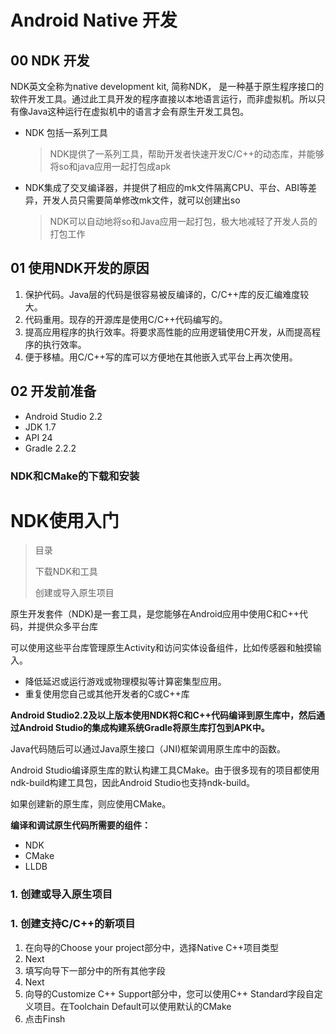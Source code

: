 # Android Native  开发

## 00 NDK 开发

NDK英文全称为native development kit, 简称NDK， 是一种基于原生程序接口的软件开发工具。通过此工具开发的程序直接以本地语言运行，而非虚拟机。所以只有像Java这种运行在虚拟机中的语言才会有原生开发工具包。

* NDK 包括一系列工具

  > NDK提供了一系列工具，帮助开发者快速开发C/C++的动态库，并能够将so和java应用一起打包成apk

* NDK集成了交叉编译器，并提供了相应的mk文件隔离CPU、平台、ABI等差异，开发人员只需要简单修改mk文件，就可以创建出so

  > NDK可以自动地将so和Java应用一起打包，极大地减轻了开发人员的打包工作

  

## 01 使用NDK开发的原因

1. 保护代码。Java层的代码是很容易被反编译的，C/C++库的反汇编难度较大。
2. 代码重用。现存的开源库是使用C/C++代码编写的。
3. 提高应用程序的执行效率。将要求高性能的应用逻辑使用C开发，从而提高程序的执行效率。
4. 便于移植。用C/C++写的库可以方便地在其他嵌入式平台上再次使用。

## 02 开发前准备

* Android Studio 2.2
* JDK 1.7
* API 24
* Gradle 2.2.2

### NDK和CMake的下载和安装





# NDK使用入门

> 目录
>
> 下载NDK和工具
>
> 创建或导入原生项目

原生开发套件（NDK)是一套工具，是您能够在Android应用中使用C和C++代码，并提供众多平台库

可以使用这些平台库管理原生Activity和访问实体设备组件，比如传感器和触摸输入。

* 降低延迟或运行游戏或物理模拟等计算密集型应用。
* 重复使用您自己或其他开发者的C或C++库



**Android Studio2.2及以上版本使用NDK将C和C++代码编译到原生库中，然后通过Android Studio的集成构建系统Gradle将原生库打包到APK中。**

Java代码随后可以通过Java原生接口（JNI)框架调用原生库中的函数。



Android Studio编译原生库的默认构建工具CMake。由于很多现有的项目都使用ndk-build构建工具包，因此Android Studio也支持ndk-build。

如果创建新的原生库，则应使用CMake。



**编译和调试原生代码所需要的组件：**

* NDK
* CMake
* LLDB

### 1. 创建或导入原生项目



### 1. 创建支持C/C++的新项目

1. 在向导的Choose your project部分中，选择Native C++项目类型
2. Next
3. 填写向导下一部分中的所有其他字段
4. Next
5. 向导的Customize C++ Support部分中，您可以使用C++ Standard字段自定义项目。在Toolchain Default可以使用默认的CMake
6. 点击Finsh































